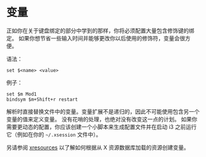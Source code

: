 # 变量

正如你在关于键盘绑定的部分中学到的那样，你将必须配置大量包含修饰键的绑定。
如果你想节省一些输入时间并能够更改你以后使用的修饰符，变量会很方便。

语法：

```
set $<name> <value>
```

例子：

```
set $m Mod1
bindsym $m+Shift+r restart
```

解析时直接替换文件中的变量。变量扩展不是递归的，因此不可能使用包含另一个变量的值来定义变量。
没有花哨的处理，也绝对没有改变这一点的计划。
如果你需要更动态的配置，你应该创建一个小脚本来生成配置文件并在启动 i3 之前运行它（例如在你的 `~/.xsession` 文件中）。

另请参阅 [xresources](./X资源.md) 以了解如何根据从 X 资源数据库加载的资源创建变量。